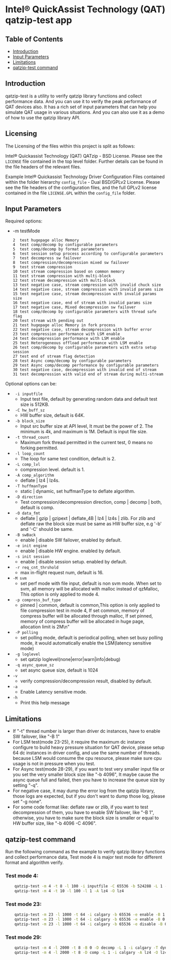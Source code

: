 # Intel&reg; QuickAssist Technology (QAT) qatzip-test app

## Table of Contents

- [Introduction](#introduction)
- [Input Parameters](#Input-Parameters)
- [Limitations](#limitations)
- [qatzip-test command](#qatzip-test-command)

## Introduction

qatzip-test is a utility to verify qatzip library functions and collect performance data.
And you can use it to verify the peak performance of QAT devices also. It has a rich set of input
parameters that can help you simulate QAT usage in various situations. And you can also use it as
a demo of how to use the qatzip library API.

## Licensing

The Licensing of the files within this project is split as follows:

Intel&reg; Quickassist Technology (QAT) QATzip - BSD License. Please see the `LICENSE`
file contained in the top level folder. Further details can be found in the file headers
of the relevant files.

Example Intel&reg; Quickassist Technology Driver Configuration Files contained within the
folder hierarchy `config_file` - Dual BSD/GPLv2 License.
Please see the file headers of the configuration files, and the full GPLv2 license
contained in the file `LICENSE.GPL` within the `config_file` folder.

## Input Parameters
                                                                   
Required options:
  
- -m testMode  
                        
      2  test hugepage alloc Memory                                   
      4  test comp/decomp by configurable parameters
      5  test comp/decomp by format parameters      
      6  test session setup process according to configurable parameters
      7  test decompress sw failover
      8  test compression/decompression mixed sw failover
      9  test stream compression
      10 test stream compression based on common memory
      11 test stream compression with multi-block
      12 test stream decompression with multi-block
      13 test negative case, stream compression with invalid chuck size
      14 test negative case, stream compression with invalid params size
      15 test negative case, stream decompression with invalid params size
      16 test negative case, end of stream with invalid params size
      17 test negative case, Mixed decompression sw failover
      18 test comp/decomp by configurable parameters with thread safe flag
      20 test stream with pending out
      21 test hugepage alloc Memory in fork process
      22 test negative case, stream decompression with buffer error
      23 test compression performance with LSM enable
      24 test decompression performance with LSM enable
      25 test Heterogeneous offload performance with LSM enable
      26 test comp/decomp by configurable parameters with extra setup session
      27 test end of stream flag detection
      28 test Async comp/decomp by configurable parameters
      29 test Async comp/decomp performance by configurable parameters
      30 test negative case, decompression with invalid end of stream
      31 test decompression with valid end of stream during multi-stream

Optional options can be:                                                                                                                     
- ``` -i inputfile```  
  - Input test file, default by generating random data and default test size is 512KB.
- ``` -C hw_buff_sz``` 
  - HW buffer size, default is 64K.
- ``` -b block_size``` 
  - Input src buffer size at API level, It must be the power of 2. The minimum is 4k, and maximum is 1M. Default is input file size.
- ``` -t thread_count``` 
  - Maximum fork thread permitted in the current test, 0 means no forking permitted.
- ``` -l loop_count``` 
  - The loop for same test condition, default is 2.
- ``` -L comp_lvl``` 
  - compression level. default is 1.
- ``` -A comp_algorithm``` 
  - deflate | lz4 | lz4s.
- ``` -T huffmanType``` 
  - static | dynamic, set huffmanType to deflate algorithm.
- ``` -D direction``` 
  - Test compression/decompression direction, comp | decomp | both, default is comp.
- ``` -O data_fmt``` 
  - deflate | gzip | gzipext | deflate_4B | lz4 | lz4s | zlib. For zlib and deflate raw the block size must be same as HW buffer size, e.g '-b' and '-C' should be same.
- ``` -B swBack``` 
  - enable | disable SW failover, enabled by default.
- ``` -e init engine``` 
  - enable | disable HW engine. enabled by default.
- ``` -s init session``` 
  - enable | disable session setup. enabled by default.
- ``` -r req_cnt_thrshold``` 
  - max in-flight request num, default is 16.
- ``` -M svm ``` 
  - set perf mode with file input, default is non svm mode. When set to svm, all memory will be allocated with malloc instead of qzMalloc, This option is only applied to mode 4.
- ``` -p compress_buf_type```  
  - pinned | common, default is common,This option is only applied to file compression test in mode 4, If set common, memory of compress buffer will be allocated through malloc, If set pinned, memory of compress buffer will be allocated in huge page, allocation limit is 2M\n" 
- ``` -P polling``` 
  - set polling mode, default is periodical polling, when set busy polling mode, it would automatically enable the LSM(latency sensitive mode)
- ``` -g loglevel``` 
  - set qatzip loglevel(none|error|warn|info|debug)
- ``` -q async_queue_sz``` 
  - set async queue size, default is 1024
- ``` -v ``` 
  - verify compression/decompression result, disabled by default.
- ``` -a ``` 
  - Enable Latency sensitive mode.
- ``` -h ``` 
  - Print this help message

## Limitations

* If "-t" thread number is larger than driver dc instances, have to enable SW failover, like "-B 1" 
* For LSM test(mode 23-25), it require the maximum dc instance configure to build heavy pressure situation
  for QAT device, please setup 64 dc instances in driver config, and use the same number of threads.
  because LSM would consume the cpu resource, please make sure cpu usage is not in pressure when you test.
* For Async test(mode 28-29), if you want to test very smaller input file or you set the very smaller block
  size like "-b 4096", It maybe cause the async queue full and failed, then you have to increase the queue
  size by setting "-q".
* For negative case, it may dump the error log from the qatzip library, those logs are expected, but if you
  don't want to dump those log, please set "-g none".
* For some code format like: deflate raw or zlib, if you want to test decompression of them, you have to enable
  SW failover, like "-B 1", otherwise, you have to make sure the block size is smaller or equal to HW buffer
  size, like "-b 4096 -C 4096".

## qatzip-test command

Run the following command as the example to verify qatzip library functions and collect performance data,
Test mode 4 is major test mode for different format and algorithm verify.

### Test mode 4:
```bash
    qatzip-test -m 4 -t 8 -l 100 -i inputfile -C 65536 -b 524288 -L 1 -A deflate -O gzipext -T dynamic
    qatzip-test -m 4 -t 10 -l 100 -l 1 -A lz4 -O lz4
```
### Test mode 23:
```bash
    qatzip-test -m 23 -l 1000 -t 64 -i calgary -b 65536 -e enable -B 1 -a
    qatzip-test -m 23 -l 1000 -t 64 -i calgary -b 65536 -e enable -B 0 -a
    qatzip-test -m 23 -l 1000 -t 64 -i calgary -b 65536 -e disable -B 0 -a
```
### Test mode 29:
```bash
    qatzip-test -m 4 -l 2000 -t 8 -B 0 -D decomp -L 1 -i calgary -T dynamic -C 4096 -b 4096
    qatzip-test -m 4 -l 2000 -t 8 -D comp -L 1 -i calgary -A lz4 -O lz4 -q 2048
```
